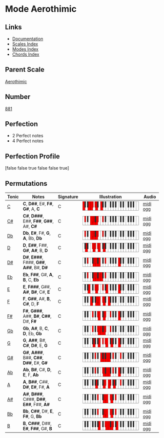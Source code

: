 # Mode Aerothimic

## Links

- [Documentation](index.md)
- [Scales Index](Scales.md)
- [Modes Index](Modes.md)
- [Chords Index](Chords.md)

## Parent Scale

[Aerothimic](ScaleAerothimic.md)

## Number

[881](https://ianring.com/musictheory/scales/881)

## Perfection

- 2 Perfect notes
- 4 Perfect notes

## Perfection Profile

[false false true false false true]

## Permutations

| Tonic | Notes | Signature | Illustration | Audio |
|-------|-------|-----------|--------------|-------|
| [C](ModeCNaturalAerothimic.md) | **C**, **D##**, E#, **F#**, **G#**, A, **C** | C | ![CNaturalAerothimic](ModeCNaturalAerothimic.png) | [midi](ModeCNaturalAerothimic.mid) [ogg](ModeCNaturalAerothimic.ogg) |
| [C#](ModeCSharpAerothimic.md) | **C#**, **D###**, E##, **F##**, **G##**, A#, **C#** | C | ![CSharpAerothimic](ModeCSharpAerothimic.png) | [midi](ModeCSharpAerothimic.mid) [ogg](ModeCSharpAerothimic.ogg) |
| [Db](ModeDFlatAerothimic.md) | **Db**, **E#**, F#, **G**, **A**, Bb, **Db** | C | ![DFlatAerothimic](ModeDFlatAerothimic.png) | [midi](ModeDFlatAerothimic.mid) [ogg](ModeDFlatAerothimic.ogg) |
| [D](ModeDNaturalAerothimic.md) | **D**, **E##**, F##, **G#**, **A#**, B, **D** | C | ![DNaturalAerothimic](ModeDNaturalAerothimic.png) | [midi](ModeDNaturalAerothimic.mid) [ogg](ModeDNaturalAerothimic.ogg) |
| [D#](ModeDSharpAerothimic.md) | **D#**, **E###**, F###, **G##**, **A##**, B#, **D#** | C | ![DSharpAerothimic](ModeDSharpAerothimic.png) | [midi](ModeDSharpAerothimic.mid) [ogg](ModeDSharpAerothimic.ogg) |
| [Eb](ModeEFlatAerothimic.md) | **Eb**, **F##**, G#, **A**, **B**, C, **Eb** | C | ![EFlatAerothimic](ModeEFlatAerothimic.png) | [midi](ModeEFlatAerothimic.mid) [ogg](ModeEFlatAerothimic.ogg) |
| [E](ModeENaturalAerothimic.md) | **E**, **F###**, G##, **A#**, **B#**, C#, **E** | C | ![ENaturalAerothimic](ModeENaturalAerothimic.png) | [midi](ModeENaturalAerothimic.mid) [ogg](ModeENaturalAerothimic.ogg) |
| [F](ModeFNaturalAerothimic.md) | **F**, **G##**, A#, **B**, **C#**, D, **F** | C | ![FNaturalAerothimic](ModeFNaturalAerothimic.png) | [midi](ModeFNaturalAerothimic.mid) [ogg](ModeFNaturalAerothimic.ogg) |
| [F#](ModeFSharpAerothimic.md) | **F#**, **G###**, A##, **B#**, **C##**, D#, **F#** | C | ![FSharpAerothimic](ModeFSharpAerothimic.png) | [midi](ModeFSharpAerothimic.mid) [ogg](ModeFSharpAerothimic.ogg) |
| [Gb](ModeGFlatAerothimic.md) | **Gb**, **A#**, B, **C**, **D**, Eb, **Gb** | C | ![GFlatAerothimic](ModeGFlatAerothimic.png) | [midi](ModeGFlatAerothimic.mid) [ogg](ModeGFlatAerothimic.ogg) |
| [G](ModeGNaturalAerothimic.md) | **G**, **A##**, B#, **C#**, **D#**, E, **G** | C | ![GNaturalAerothimic](ModeGNaturalAerothimic.png) | [midi](ModeGNaturalAerothimic.mid) [ogg](ModeGNaturalAerothimic.ogg) |
| [G#](ModeGSharpAerothimic.md) | **G#**, **A###**, B##, **C##**, **D##**, E#, **G#** | C | ![GSharpAerothimic](ModeGSharpAerothimic.png) | [midi](ModeGSharpAerothimic.mid) [ogg](ModeGSharpAerothimic.ogg) |
| [Ab](ModeAFlatAerothimic.md) | **Ab**, **B#**, C#, **D**, **E**, F, **Ab** | C | ![AFlatAerothimic](ModeAFlatAerothimic.png) | [midi](ModeAFlatAerothimic.mid) [ogg](ModeAFlatAerothimic.ogg) |
| [A](ModeANaturalAerothimic.md) | **A**, **B##**, C##, **D#**, **E#**, F#, **A** | C | ![ANaturalAerothimic](ModeANaturalAerothimic.png) | [midi](ModeANaturalAerothimic.mid) [ogg](ModeANaturalAerothimic.ogg) |
| [A#](ModeASharpAerothimic.md) | **A#**, **B###**, C###, **D##**, **E##**, F##, **A#** | C | ![ASharpAerothimic](ModeASharpAerothimic.png) | [midi](ModeASharpAerothimic.mid) [ogg](ModeASharpAerothimic.ogg) |
| [Bb](ModeBFlatAerothimic.md) | **Bb**, **C##**, D#, **E**, **F#**, G, **Bb** | C | ![BFlatAerothimic](ModeBFlatAerothimic.png) | [midi](ModeBFlatAerothimic.mid) [ogg](ModeBFlatAerothimic.ogg) |
| [B](ModeBNaturalAerothimic.md) | **B**, **C###**, D##, **E#**, **F##**, G#, **B** | C | ![BNaturalAerothimic](ModeBNaturalAerothimic.png) | [midi](ModeBNaturalAerothimic.mid) [ogg](ModeBNaturalAerothimic.ogg) |
